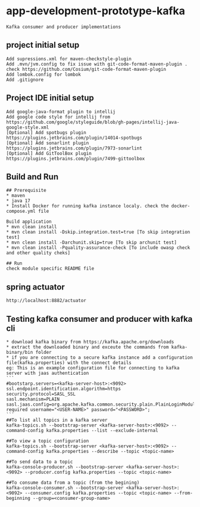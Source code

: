 # app-development-prototype-kafka  
    Kafka consumer and producer implementations

## project initial setup
    Add supressions.xml for maven-checkstyle-plugin
    Add .mvn/jvm.config to fix issue with git-code-format-maven-plugin . check https://github.com/Cosium/git-code-format-maven-plugin
    Add lombok.config for lombok
    Add .gitignore

## Project IDE initial setup
    Add google-java-format plugin to intellij
    Add google code style for intellij from https://github.com/google/styleguide/blob/gh-pages/intellij-java-google-style.xml
    [Optional] Add spotbugs plugin https://plugins.jetbrains.com/plugin/14014-spotbugs
    [Optional] Add sonarlint plugin https://plugins.jetbrains.com/plugin/7973-sonarlint
    [Optional] Add GitToolBox plugin https://plugins.jetbrains.com/plugin/7499-gittoolbox

## Build and Run
    ## Prerequisite
    * maven 
    * java 17
    * Install Docker for running kafka instance localy. check the docker-compose.yml file

    Build application 
    * mvn clean install
    * mvn clean install -Dskip.integration.test=true [To skip integration test]
    * mvn clean install -Darchunit.skip=true [To skip archunit test]
    * mvn clean install -Pquality-assurance-check [To include owasp check and other quality cheks]

    ## Run
    check module specific README file

## spring actuator
    http://localhost:8882/actuator

## Testing kafka consumer and producer with kafka cli
    * download kafka binary from https://kafka.apache.org/downloads
    * extract the downloaded binary and exceute the commands from kafka-binary/bin folder
    * if you are connecting to a secure kafka instance add a configuration file(kafka.properties) with the connect details
    eg: This is an example configuration file for connecting to kafka server with jaas authentication
    ```
    #bootstarp.servers=<kafka-server-host>:<9092>
    ssl.endpoint.identification.algorithm=https
    security.protocol=SASL_SSL
    sasl.mechanism=PLAIN
    sasl.jaas.config=org.apache.kafka.common.security.plain.PlainLoginModule required username="<USER-NAME>" password="<PASSWORD>";
    ```
    ##To list all topics in a kafka server
    kafka-topics.sh --bootstrap-server <kafka-server-host>:<9092> --command-config kafka.properties --list --exclude-internal
    
    ##To view a topic configuration
    kafka-topics.sh --bootstrap-server <kafka-server-host>:<9092> --command-config kafka.properties --describe --topic <topic-name>

    ##To send data to a topic
    kafka-console-producer.sh --bootstrap-server <kafka-server-host>:<9092> --producer.config kafka.properties --topic <topic-name> 
    
    ##To consume data from a topic (from the begining)
    kafka-console-consumer.sh --bootstrap-server <kafka-server-host>:<9092> --consumer.config kafka.properties --topic <topic-name> --from-beginning --group=<consumer-group-name> 
